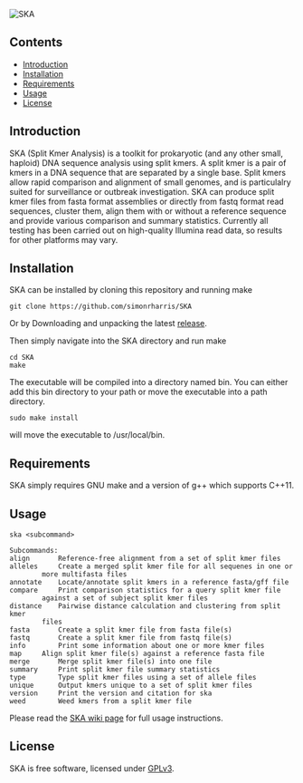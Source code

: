 ![SKA](https://github.com/simonrharris/SKA/blob/master/images/ska.png)

## Contents
* [Introduction](#introduction)
* [Installation](#installation)
* [Requirements](#requirements)
* [Usage](#usage)
* [License](#license)

## Introduction
SKA (Split Kmer Analysis) is a toolkit for prokaryotic (and any other small, haploid) DNA sequence analysis using split kmers. A split kmer is a pair of kmers in a DNA sequence that are separated by a single base. Split kmers allow rapid comparison and alignment of small genomes, and is particulalry suited for surveillance or outbreak investigation. SKA can produce split kmer files from fasta format assemblies or directly from fastq format read sequences, cluster them, align them with or without a reference sequence and provide various comparison and summary statistics. Currently all testing has been carried out on high-quality Illumina read data, so results for other platforms may vary.

## Installation
SKA can be installed by cloning this repository and running make
```
git clone https://github.com/simonrharris/SKA
```
Or by Downloading and unpacking the latest [release](https://github.com/simonrharris/SKA/releases).

Then simply navigate into the SKA directory and run make
```
cd SKA
make
```
The executable will be compiled into a directory named bin. You can either add this bin directory to your path or move the executable into a path directory.
```
sudo make install
```
will move the executable to /usr/local/bin.

## Requirements
SKA simply requires GNU make and a version of g++ which supports C++11.

## Usage
```
ska <subcommand>

Subcommands:
align		Reference-free alignment from a set of split kmer files
alleles		Create a merged split kmer file for all sequenes in one or
		more multifasta files
annotate	Locate/annotate split kmers in a reference fasta/gff file
compare		Print comparison statistics for a query split kmer file
		against a set of subject split kmer files
distance	Pairwise distance calculation and clustering from split kmer
		files
fasta		Create a split kmer file from fasta file(s)
fastq		Create a split kmer file from fastq file(s)
info		Print some information about one or more kmer files
map		Align split kmer file(s) against a reference fasta file
merge		Merge split kmer file(s) into one file
summary		Print split kmer file summary statistics
type		Type split kmer files using a set of allele files
unique		Output kmers unique to a set of split kmer files
version		Print the version and citation for ska
weed		Weed kmers from a split kmer file
```
Please read the [SKA wiki page](https://github.com/simonrharris/SKA/wiki) for full usage instructions.
## License
SKA is free software, licensed under [GPLv3](https://github.com/simonrharris/SKA/blob/master/LICENSE).
